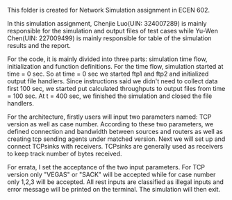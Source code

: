 This folder is created for Network Simulation assignment in ECEN 602. 

In this simulation assignment, Chenjie Luo(UIN: 324007289) is mainly responsible for the simulation and output files of test cases while Yu-Wen Chen(UIN: 227009499) is mainly responsible for table of the simulation results and the report. 

For the code, it is mainly divided into three parts: simulation time flow, initialization and function definitions. For the time flow, simulation started at time = 0 sec. So at time = 0 sec we started ftp1 and ftp2 and initialized output file handlers. Since instructions said we didn't need to collect data first 100 sec, we started put calculated throughputs to output files from time = 100 sec. At t = 400 sec, we finished the simulation and closed the file handlers. 

For the architecture, firstly users will input two parameters named: TCP version as well as case number. According to these two parameters, we defined connection and bandwidth between sources and routers as well as creating tcp sending agents under matched version. Next we will set up and connect TCPsinks with receivers. TCPsinks are generally used as receivers to keep track number of bytes received. 

For errata, I set the acceptance of the two input parameters. For TCP version only "VEGAS" or "SACK" will be accepted while for case number only 1,2,3 will be accepted. All rest inputs are classified as illegal inputs and error message will be printed on the terminal. The simulation will then exit. 
